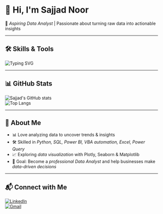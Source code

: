 # 👋 Hi, I'm Sajjad Noor 
🚀 *Aspiring Data Analyst* | Passionate about turning raw data into actionable insights  

---

## 🛠 Skills & Tools  

![Typing SVG](https://readme-typing-svg.herokuapp.com?color=00F700&size=24&center=true&vCenter=true&width=500&lines=Skilled+in+Python;Skilled+in+NumPy;Skilled+in+Pandas;Skilled+in+Matplotlib;Skilled+in+Seaborn;Skilled+in+Plotly;Skilled+in+SQL;Skilled+in+Excel;Skilled+in+Power+Query;Skilled+in+Power+BI;Skilled+in+VBA;Fast+Learner)

---

## 📊 GitHub Stats  

![Sajjad's GitHub stats](https://github-readme-stats.vercel.app/api?username=YOUR-USERNAME&show_icons=true&theme=tokyonight)  
![Top Langs](https://github-readme-stats.vercel.app/api/top-langs/?username=YOUR-USERNAME&layout=compact&theme=tokyonight)  

---

## 🌟 About Me  
- 📊 Love analyzing data to uncover trends & insights  
- 🛠 Skilled in *Python, SQL, Power BI, VBA automation, Excel, Power Query*  
- 📈 Exploring *data visualization* with Plotly, Seaborn & Matplotlib  
- 🎯 Goal: Become a *professional Data Analyst* and help businesses make *data-driven decisions*  

---

## 📬 Connect with Me  

[![LinkedIn](https://img.shields.io/badge/LinkedIn-0A66C2?style=for-the-badge&logo=linkedin&logoColor=white)](https://www.linkedin.com/in/sajjad-noor-1b9646372)  
[![Gmail](https://img.shields.io/badge/Email-D14836?style=for-the-badge&logo=gmail&logoColor=white)](mailto:hiresajjadnoor786@gmail.com)
